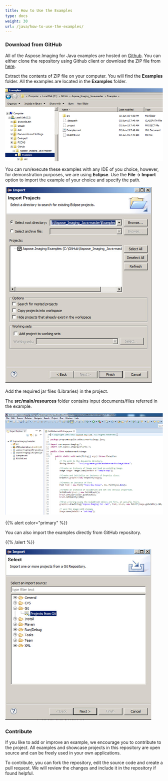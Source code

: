 ```yaml
---
title: How to Use the Examples
type: docs
weight: 30
url: /java/how-to-use-the-examples/
---
```


### **Download from GitHub**
All of the Aspose.Imaging for Java examples are hosted on [Github](https://github.com/asposeimaging/Aspose.Imaging-for-Java). You can either clone the repository using Github client or download the ZIP file from [here](https://github.com/asposeimaging/Aspose.Imaging-for-Java/archive/master.zip).

Extract the contents of ZIP file on your computer. You will find the **Examples** folder. All the examples are located in the **Examples** folder.

![todo:image_alt_text](how-to-use-the-examples_1.jpg)

You can run/execute these examples with any IDE of you choice, however, for demonstration purposes, we are using **Eclipse**. Use the **File -> Import** option to import the example of your choice and specify the path.

![todo:image_alt_text](how-to-use-the-examples_2.jpg)

Add the required jar files (Libraries) in the project.

The **src/main/resources** folder contains input documents/files referred in the example.

![todo:image_alt_text](how-to-use-the-examples_3.jpg)

{{% alert color="primary" %}} 

You can also import the examples directly from GitHub repository.

{{% /alert %}} 

![todo:image_alt_text](how-to-use-the-examples_4.jpg)
### **Contribute**
If you like to add or improve an example, we encourage you to contribute to the project. All examples and showcase projects in this repository are open source and can be freely used in your own applications.

To contribute, you can fork the repository, edit the source code and create a pull request. We will review the changes and include it in the repository if found helpful.
